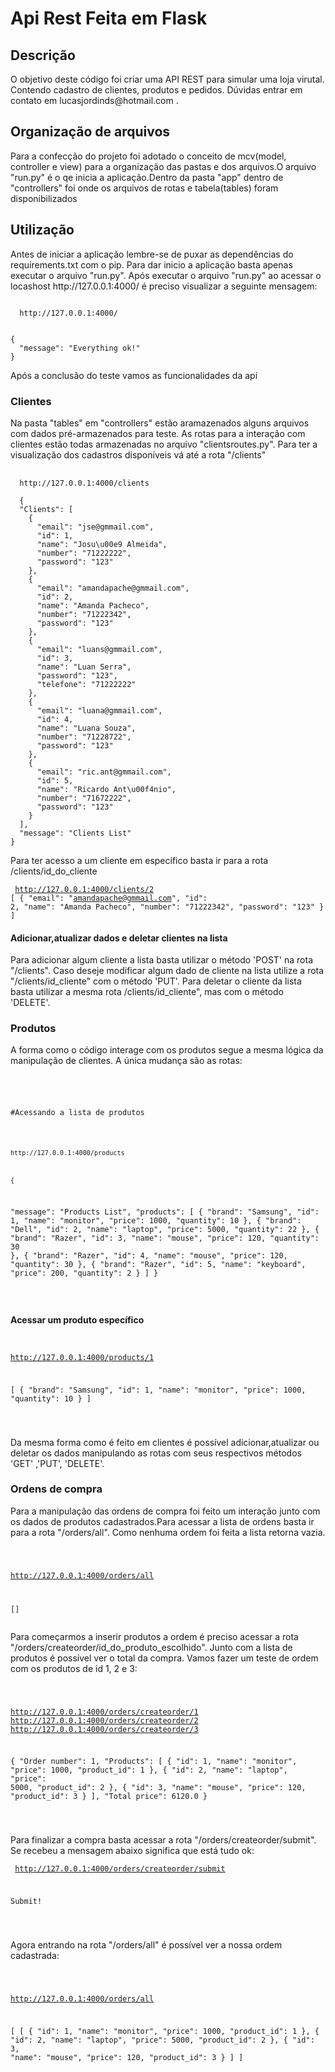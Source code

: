 <h1> Api Rest Feita em Flask</h1>



<h2>Descrição </h2>


<p> O objetivo deste código foi criar uma API REST para simular uma loja virutal. Contendo cadastro de clientes, produtos e pedidos. Dúvidas entrar em contato em lucasjordinds@hotmail.com .</p>


<h2>Organização de arquivos</h2>


<p> Para a confecção do projeto foi adotado o conceito de mcv(model, controller e view) para a organização das pastas e dos arquivos.O arquivo "run.py" é o qe inicia a aplicação.Dentro da pasta "app"  dentro de "controllers" foi onde os arquivos de rotas e tabela(tables) foram disponibilizados </p>





<h2>Utilização</h2>

<p>Antes de iniciar a aplicação lembre-se de puxar as dependências do requirements.txt com o pip. Para dar inicio a aplicação basta apenas executar o arquivo "run.py". Após executar o arquivo "run.py" ao acessar o locashost http://127.0.0.1:4000/  é preciso visualizar a seguinte mensagem:</p>



<pre><code> 
  http://127.0.0.1:4000/


{
  "message": "Everything ok!"
}
</code></pre>



<p>Após a conclusão do teste vamos as funcionalidades da api</p>

<h3>Clientes</h3>

<p>Na pasta "tables" em "controllers" estão aramazenados alguns arquivos com dados pré-armazenados para teste. As rotas para a interação com clientes estão todas armazenadas no arquivo "clientsroutes.py". Para ter a visualização dos cadastros disponíveis vá até a rota "/clients"</p>



<pre> <code>
  http://127.0.0.1:4000/clients
  
  {
  "Clients": [
    {
      "email": "jse@gmmail.com", 
      "id": 1, 
      "name": "Josu\u00e9 Almeida", 
      "number": "71222222", 
      "password": "123"
    }, 
    {
      "email": "amandapache@gmmail.com", 
      "id": 2, 
      "name": "Amanda Pacheco", 
      "number": "71222342", 
      "password": "123"
    }, 
    {
      "email": "luans@gmmail.com", 
      "id": 3, 
      "name": "Luan Serra", 
      "password": "123", 
      "telefone": "71222222"
    }, 
    {
      "email": "luana@gmmail.com", 
      "id": 4, 
      "name": "Luana Souza", 
      "number": "71228722", 
      "password": "123"
    }, 
    {
      "email": "ric.ant@gmmail.com", 
      "id": 5, 
      "name": "Ricardo Ant\u00f4nio", 
      "number": "71672222", 
      "password": "123"
    }
  ], 
  "message": "Clients List"
}
</code></pre>

<p>Para ter acesso a um cliente em específico basta ir para a rota /clients/id_do_cliente</p>


<code><pre>
  http://127.0.0.1:4000/clients/2
  [
  {
    "email": "amandapache@gmmail.com", 
    "id": 2, 
    "name": "Amanda Pacheco", 
    "number": "71222342", 
    "password": "123"
  }
]
</code></pre>

<h4>Adicionar,atualizar dados e deletar clientes na lista</h4>

<p>Para adicionar algum cliente a lista basta utilizar o método 'POST' na rota "/clients". Caso deseje modificar algum dado de cliente na lista utilize a rota "/clients/id_cliente" com o método 'PUT'. Para deletar o cliente da lista basta utilizar a mesma rota /clients/id_cliente", mas com o método 'DELETE'. </p>




<h3>Produtos</h3>

<p>A forma como o código interage com os produtos segue a mesma lógica da manipulação de clientes. A única mudança são as rotas:</p>

<code><pre>
  <p>#Acessando a lista de produtos</p>
  
    http://127.0.0.1:4000/products
    
    
    
    {
  "message": "Products List", 
  "products": [
    {
      "brand": "Samsung", 
      "id": 1, 
      "name": "monitor", 
      "price": 1000, 
      "quantity": 10
    }, 
    {
      "brand": "Dell", 
      "id": 2, 
      "name": "laptop", 
      "price": 5000, 
      "quantity": 22
    }, 
    {
      "brand": "Razer", 
      "id": 3, 
      "name": "mouse", 
      "price": 120, 
      "quantity": 30
    }, 
    {
      "brand": "Razer", 
      "id": 4, 
      "name": "mouse", 
      "price": 120, 
      "quantity": 30
    }, 
    {
      "brand": "Razer", 
      "id": 5, 
      "name": "keyboard", 
      "price": 200, 
      "quantity": 2
    }
  ]
}
  
</code></pre>

<h4>Acessar um produto específico</h4>
<code><pre>

  http://127.0.0.1:4000/products/1
  
  
[
  {
    "brand": "Samsung", 
    "id": 1, 
    "name": "monitor", 
    "price": 1000, 
    "quantity": 10
  }
]  



</code></pre>

<p>Da mesma forma como é feito em clientes é possível adicionar,atualizar ou deletar os dados manipulando as rotas com seus respectivos métodos 'GET' ,'PUT', 'DELETE'.</p>

<h3>Ordens de compra</h3>

<p>Para a manipulação das ordens de compra foi feito um interação junto com os dados de produtos cadastrados.Para acessar a lista de ordens basta ir para a rota "/orders/all". Como nenhuma ordem foi feita a lista retorna vazia.</p>



<code><pre>

  http://127.0.0.1:4000/orders/all
  
  []
</code></pre>

<p>Para começarmos a inserir produtos a ordem é preciso acessar a rota "/orders/createorder/id_do_produto_escolhido". Junto com a lista de produtos é possível ver o total da compra. Vamos fazer um teste de ordem com os produtos de id 1, 2 e 3:</p>


<code><pre>

  http://127.0.0.1:4000/orders/createorder/1
  http://127.0.0.1:4000/orders/createorder/2
  http://127.0.0.1:4000/orders/createorder/3
  
  
{
  "Order number": 1, 
  "Products": [
    {
      "id": 1, 
      "name": "monitor", 
      "price": 1000, 
      "product_id": 1
    }, 
    {
      "id": 2, 
      "name": "laptop", 
      "price": 5000, 
      "product_id": 2
    }, 
    {
      "id": 3, 
      "name": "mouse", 
      "price": 120, 
      "product_id": 3
    }
  ], 
  "Total price": 6120.0
}  

  
</code></pre>



<p>Para finalizar a compra basta acessar a rota "/orders/createorder/submit". Se recebeu a mensagem abaixo significa que está tudo ok:</p>

<code><pre> 
  http://127.0.0.1:4000/orders/createorder/submit
  
  Submit!

  
</code></pre>

<p>Agora entrando na rota "/orders/all" é possível ver a nossa ordem cadastrada:</p>


<code><pre>

http://127.0.0.1:4000/orders/all

[
  [
    {
      "id": 1, 
      "name": "monitor", 
      "price": 1000, 
      "product_id": 1
    }, 
    {
      "id": 2, 
      "name": "laptop", 
      "price": 5000, 
      "product_id": 2
    }, 
    {
      "id": 3, 
      "name": "mouse", 
      "price": 120, 
      "product_id": 3
    }
  ]
]



</code></pre>




